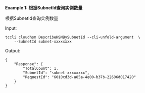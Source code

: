 **Example 1: 根据SubnetId查询实例数量**

根据SubnetId查询实例数量

Input: 

```
tccli cloudhsm DescribeHSMBySubnetId --cli-unfold-argument  \
    --SubnetId subnet-xxxxxxxx
```

Output: 
```
{
    "Response": {
        "TotalCount": 1,
        "SubnetId": "subnet-xxxxxxxx",
        "RequestId": "6010cd3d-a85a-4e00-b37b-22606d017420"
    }
}
```


